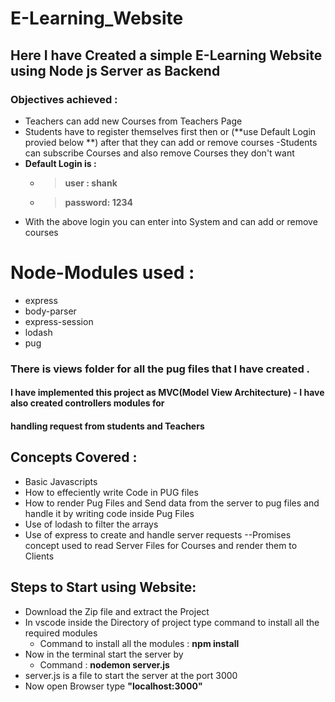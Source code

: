 # E-Learning_Website
## Here I have Created a simple E-Learning Website using Node js Server as Backend
### Objectives achieved :
- Teachers can add new Courses from Teachers Page
- Students have to register themselves first then or (**use Default Login provied below **) after that they can add or remove courses 
 -Students can subscribe Courses and also remove Courses they don't want 
- **Default Login is :** 
    - > **user :  shank**
    - > **password:  1234**
- With the above login you can enter into System and can add or remove courses 

# Node-Modules used :
  - express
  - body-parser
  - express-session
  - lodash
  - pug
  
### There is views folder for all the pug files that I have created . 
#### I have implemented this project as MVC(Model View Architecture) - I have also created controllers modules for 
#### handling request from students and Teachers

## Concepts Covered :
- Basic Javascripts
- How to effeciently write Code in PUG files
- How to render Pug Files and Send data from the server to pug files and handle it by writing code inside Pug Files
- Use of lodash to filter the arrays
- Use of express to create and handle server requests 
--Promises concept used to read Server Files for Courses and render them to Clients
## Steps to Start using Website:
 - Download the Zip file and extract the Project
 - In vscode inside the Directory of project type command to install all the required modules 
     - Command to install all the modules : **npm install**
 - Now in the terminal start the server by 
     - Command : **nodemon server.js**
 - server.js is a file to start the server at the port 3000
 - Now open Browser type **"localhost:3000"**
